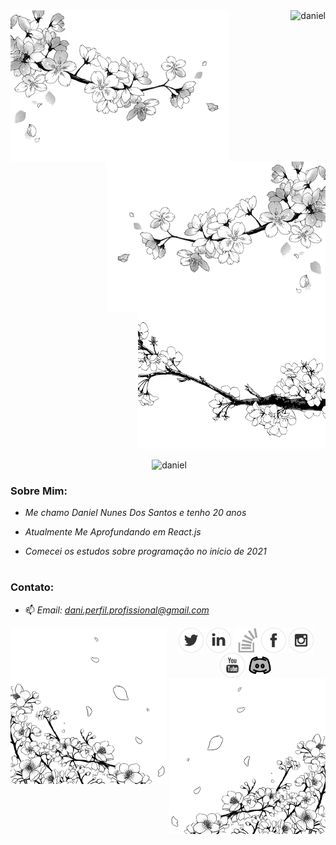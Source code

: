 
<div >
<img align="left" width="350px" heigth="100px" src="https://github.com/Stilyx/Readme-images/blob/main/header-left-flower.png" /><img align="right" width="350px" heigth="100px" src="https://github.com/Stilyx/Readme-images/blob/main/header-right-flower.png" />
</div>




 

    
    
 <div align="right"> 
 <img  width="350px"  src="https://github-readme-stats.vercel.app/api/top-langs/?username=Stilyx&layout=compact&langs_count=7&theme=dracula" alt="daniel"/><img  width="300px" src= "https://github.com/Stilyx/Readme-images/blob/main/main-right-flower.png" />  
  </div>


  
 <p align="center">    
&nbsp;<img height="220px" src="https://github-readme-stats.vercel.app/api?username=Stilyx&show_icons=true&theme=dracula&include_all_commits=true&count_private=true" alt="daniel"/></p>

    
   
  <h3>
  Sobre Mim:
  </h3>
  
   -  *Me chamo Daniel Nunes Dos Santos e tenho 20 anos*  

 - *Atualmente Me Aprofundando em React.js* 
 
 - *Comecei os estudos sobre programação no início de 2021*
  #
  
 
  

  <h3>
    Contato:
  </h3>
  <p>
    
  
    
  - 📫 *Email: dani.perfil.profissional@gmail.com*
    
<p>
  
  
  <div align="center">
<img align="left" width="250px" heigth="200px" src="https://github.com/Stilyx/Readme-images/blob/main/footer-left-flower.png" /><a href="https://twitter.com/ChorusDan" target="_blank"><img align="center" src="https://github.com/Stilyx/Readme-images/blob/main/twitter-icon.png" alt="ChorusDan_" height="40" width="40px" /></a>
<a href="https://www.linkedin.com/in/stilyx/" target="blank"><img align="center" src="https://github.com/Stilyx/Readme-images/blob/main/linkedin-icon.png" alt="daniel-linkedin-profile" height="40" width="40px" /></a>
<a href="#########" target="blank"><img align="center" src="https://github.com/Stilyx/Readme-images/blob/main/1217146_stackoverflow_icon.png" alt="daniel-stackoverflow-profile" height="40" width="40px" /></a>
<a href="https://www.facebook.com/profile.php?viewas=100000686899395&id=100009231604628" target="blank"><img align="center" src="https://github.com/Stilyx/Readme-images/blob/main/facebook-icon.png" alt="daniel-facebook-profile" height="40" width="40px" /></a>
<a href="https://www.instagram.com/dhan.moon/" target="blank"><img align="center" src="https://github.com/Stilyx/Readme-images/blob/main/instagram-icon.png" alt="daniel-instagram-profile" height="40" width="40px" /></a>
<a href="https://www.youtube.com/channel/UC_fpOX6KLDpRHScUEzzUe8A" target="blank"><img align="center" src="https://github.com/Stilyx/Readme-images/blob/main/youtube-icon.png" alt="daniel-youtube-profile" height="40" width="40px" /></a>
<a href="https://discord.gg/VR7f5jQY9N" target="_blank"><img align="center" src="https://github.com/Stilyx/Readme-images/blob/main/discord-definitive.png" alt="programação-curso-discord" height="40" width="40px" /></a><img align="right" width="250px" heigth="200px" src="https://github.com/Stilyx/Readme-images/blob/main/footer-right-flower.png" />
  </div>



<!--
**Stilyx/Stilyx** is a ✨ _special_ ✨ repository because its `README.md` (this file) appears on your GitHub profile.

320px

Here are some ideas to get you started:

- 🔭 I’m currently working on ...
- 🌱 I’m currently learning ...
- 👯 I’m looking to collaborate on ...
- 🤔 I’m looking for help with ...
- 💬 Ask me about ...
- 📫 How to reach me: ...
- 😄 Pronouns: ...
- ⚡ Fun fact: ...
-->
